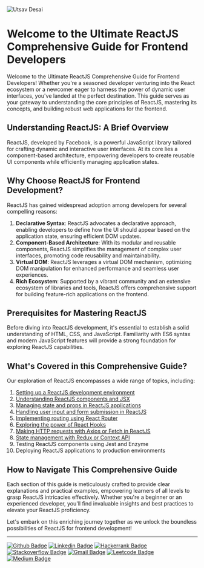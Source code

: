 ![Utsav Desai](https://github.com/UtsavSoftrefineTech/demo/assets/135974253/c078b2a6-563b-4e62-af17-3fb13fce74a1)

# Welcome to the Ultimate ReactJS Comprehensive Guide for Frontend Developers

Welcome to the Ultimate ReactJS Comprehensive Guide for Frontend Developers! Whether you're a seasoned developer venturing into the React ecosystem or a newcomer eager to harness the power of dynamic user interfaces, you've landed at the perfect destination. This guide serves as your gateway to understanding the core principles of ReactJS, mastering its concepts, and building robust web applications for the frontend.

## Understanding ReactJS: A Brief Overview

ReactJS, developed by Facebook, is a powerful JavaScript library tailored for crafting dynamic and interactive user interfaces. At its core lies a component-based architecture, empowering developers to create reusable UI components while efficiently managing application states.

## Why Choose ReactJS for Frontend Development?

ReactJS has gained widespread adoption among developers for several compelling reasons:

1. **Declarative Syntax**: ReactJS advocates a declarative approach, enabling developers to define how the UI should appear based on the application state, ensuring efficient DOM updates.
2. **Component-Based Architecture**: With its modular and reusable components, ReactJS simplifies the management of complex user interfaces, promoting code reusability and maintainability.
3. **Virtual DOM**: ReactJS leverages a virtual DOM mechanism, optimizing DOM manipulation for enhanced performance and seamless user experiences.
4. **Rich Ecosystem**: Supported by a vibrant community and an extensive ecosystem of libraries and tools, ReactJS offers comprehensive support for building feature-rich applications on the frontend.

## Prerequisites for Mastering ReactJS

Before diving into ReactJS development, it's essential to establish a solid understanding of HTML, CSS, and JavaScript. Familiarity with ES6 syntax and modern JavaScript features will provide a strong foundation for exploring ReactJS capabilities.

## What's Covered in this Comprehensive Guide?

Our exploration of ReactJS encompasses a wide range of topics, including:

1. [Setting up a ReactJS development environment](setup.md)
2. [Understanding ReactJS components and JSX](introduction.md)
3. [Managing state and props in ReactJS applications](basic.md)
4. [Handling user input and form submission in ReactJS](handleform.md)
5. [Implementing routing using React Router](routing.md)
6. [Exploring the power of React Hooks](hooks.md)
7. [Making HTTP requests with Axios or Fetch in ReactJS](handleapi.md)
8. [State management with Redux or Context API](state-management.md)
9. Testing ReactJS components using Jest and Enzyme
10. Deploying ReactJS applications to production environments

## How to Navigate This Comprehensive Guide

Each section of this guide is meticulously crafted to provide clear explanations and practical examples, empowering learners of all levels to grasp ReactJS intricacies effectively. Whether you're a beginner or an experienced developer, you'll find invaluable insights and best practices to elevate your ReactJS proficiency.

Let's embark on this enriching journey together as we unlock the boundless possibilities of ReactJS for frontend development!

----

[![Github Badge](http://img.shields.io/badge/-Github-black?style=flat-square&logo=github&link=https://github.com/UtsavSoftrefineTech)](https://github.com/UtsavSoftrefineTech)
[![Linkedin Badge](https://img.shields.io/badge/-LinkedIn-blue?style=flat-square&logo=Linkedin&logoColor=white&link=https://www.linkedin.com/in/utsavdesai26/)](https://www.linkedin.com/in/utsavdesai26/)
[![Hackerrank Badge](https://img.shields.io/badge/-Hackerrank-2EC866?style=flat-square&logo=HackerRank&logoColor=white&link=https://www.hackerrank.com/profile/UtsavDesai26)](https://www.hackerrank.com/profile/UtsavDesai26)
[![Stackoverflow Badge](https://img.shields.io/badge/-Stack%20overflow-FE7A16?style=flat-square&logo=stack-overflow&logoColor=white&link=https://stackoverflow.com/users/22878781/utsav-desai)](https://stackoverflow.com/users/22878781/utsav-desai)
[![Gmail Badge](https://img.shields.io/badge/-Gmail-d14836?style=flat-square&logo=Gmail&logoColor=white&link=mailto:desaiutsav26@gmail.com)](mailto:desaiutsav26@gmail.com)
[![Leetcode Badge](https://img.shields.io/badge/-Leetcode-FFA116?style=flat-square&logo=leetcode&logoColor=white&link=https://leetcode.com/desaiutsav26/)](https://leetcode.com/desaiutsav26/)
[![Medium Badge](https://img.shields.io/badge/-Medium-black?style=flat-square&logo=medium&link=https://medium.com/@utsavdesai26)](https://medium.com/@utsavdesai26)
